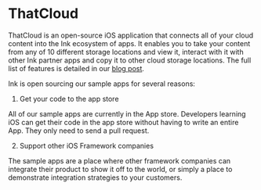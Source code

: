 ThatCloud
=========

ThatCloud is an open-source iOS application that connects all of your cloud content into the Ink ecosystem of apps. It enables you to take your content from any of 10 different storage locations and view it, interact with it with other Ink partner apps and copy it to other cloud storage locations. The full list of features is detailed in our [blog post](http://blog.inkmobility.com/post/58830177894/introducing-thatcloud-your-portal-to-your-cloud).

Ink is open sourcing  our sample apps for several reasons:
  1. Get your code to the app store 

  All of our sample apps are currently in the App store. Developers learning iOS can get their code in the app store   without having to write an entire App. They only need to send a pull request.


  2. Support other iOS Framework companies
  
  The sample apps are a place where other framework companies can integrate their product to show it off to the world, or simply a place to demonstrate integration strategies to your customers.
